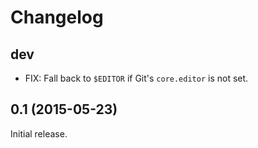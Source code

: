 Changelog
=========

dev
---

* FIX: Fall back to `$EDITOR` if Git's `core.editor` is not set.

0.1 (2015-05-23)
----------------

Initial release.

